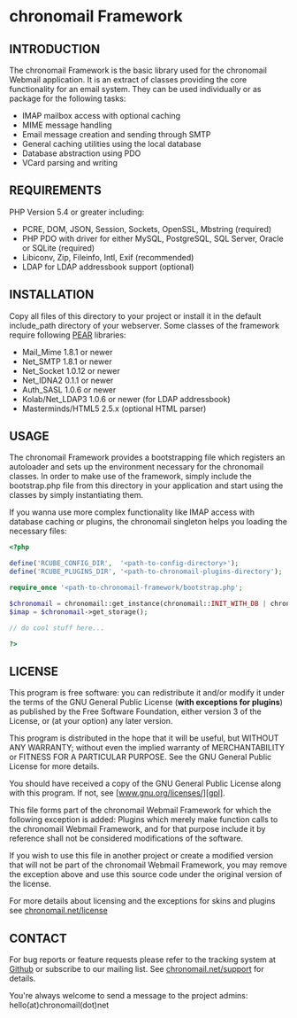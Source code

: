chronomail Framework
===================

INTRODUCTION
------------
The chronomail Framework is the basic library used for the chronomail Webmail
application. It is an extract of classes providing the core functionality for
an email system. They can be used individually or as package for the following
tasks:

- IMAP mailbox access with optional caching
- MIME message handling
- Email message creation and sending through SMTP
- General caching utilities using the local database
- Database abstraction using PDO
- VCard parsing and writing


REQUIREMENTS
------------
PHP Version 5.4 or greater including:
   - PCRE, DOM, JSON, Session, Sockets, OpenSSL, Mbstring (required)
   - PHP PDO with driver for either MySQL, PostgreSQL, SQL Server, Oracle or SQLite (required)
   - Libiconv, Zip, Fileinfo, Intl, Exif (recommended)
   - LDAP for LDAP addressbook support (optional)


INSTALLATION
------------
Copy all files of this directory to your project or install it in the default
include_path directory of your webserver. Some classes of the framework require
following [PEAR][pear] libraries:

- Mail_Mime 1.8.1 or newer
- Net_SMTP 1.8.1 or newer
- Net_Socket 1.0.12 or newer
- Net_IDNA2 0.1.1 or newer
- Auth_SASL 1.0.6 or newer
- Kolab/Net_LDAP3 1.0.6 or newer (for LDAP addressbook)
- Masterminds/HTML5 2.5.x (optional HTML parser)


USAGE
-----
The chronomail Framework provides a bootstrapping file which registers an
autoloader and sets up the environment necessary for the chronomail classes.
In order to make use of the framework, simply include the bootstrap.php file
from this directory in your application and start using the classes by simply
instantiating them.

If you wanna use more complex functionality like IMAP access with database
caching or plugins, the chronomail singleton helps you loading the necessary files:

```php
<?php

define('RCUBE_CONFIG_DIR',  '<path-to-config-directory>');
define('RCUBE_PLUGINS_DIR', '<path-to-chronomail-plugins-directory');

require_once '<path-to-chronomail-framework/bootstrap.php';

$chronomail = chronomail::get_instance(chronomail::INIT_WITH_DB | chronomail::INIT_WITH_PLUGINS);
$imap = $chronomail->get_storage();

// do cool stuff here...

?>
```

LICENSE
-------
This program is free software: you can redistribute it and/or modify
it under the terms of the GNU General Public License (**with exceptions
for plugins**) as published by the Free Software Foundation, either
version 3 of the License, or (at your option) any later version.

This program is distributed in the hope that it will be useful,
but WITHOUT ANY WARRANTY; without even the implied warranty of
MERCHANTABILITY or FITNESS FOR A PARTICULAR PURPOSE. See the
GNU General Public License for more details.

You should have received a copy of the GNU General Public License
along with this program. If not, see [www.gnu.org/licenses/][gpl].

This file forms part of the chronomail Webmail Framework for which the
following exception is added: Plugins which merely make function calls to the
chronomail Webmail Framework, and for that purpose include it by reference
shall not be considered modifications of the software.

If you wish to use this file in another project or create a modified
version that will not be part of the chronomail Webmail Framework, you
may remove the exception above and use this source code under the
original version of the license.

For more details about licensing and the exceptions for skins and plugins
see [chronomail.net/license][license]


CONTACT
-------
For bug reports or feature requests please refer to the tracking system
at [Github][githubissues] or subscribe to our mailing list.
See [chronomail.net/support][support] for details.

You're always welcome to send a message to the project admins:
hello(at)chronomail(dot)net


[pear]:         http://pear.php.net
[gpl]:          http://www.gnu.org/licenses/
[license]:      http://chronomail.net/license
[support]:      http://chronomail.net/support
[githubissues]: https://github.com/chronomail/chronomailmail/issues
